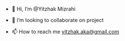 - 👋 Hi, I’m @Yitzhak Mizrahi

- 💞️ I’m looking to collaborate on project
- 📫 How to reach me yitzhak.aka@gmail.com

<!---
MYitzhak/MYitzhak is a ✨ special ✨ repository because its `README.md` (this file) appears on your GitHub profile.
You can click the Preview link to take a look at your changes.
--->
